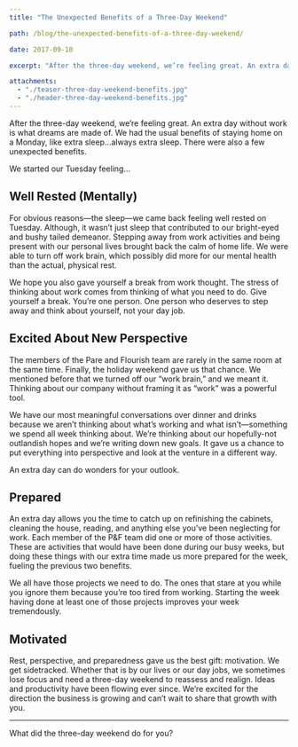 ```yaml
---
title: "The Unexpected Benefits of a Three-Day Weekend"

path: /blog/the-unexpected-benefits-of-a-three-day-weekend/

date: 2017-09-10

excerpt: "After the three-day weekend, we’re feeling great. An extra day without work is what dreams are made of."

attachments:
  - "./teaser-three-day-weekend-benefits.jpg"
  - "./header-three-day-weekend-benefits.jpg"
---
```


After the three-day weekend, we’re feeling great. An extra day without work is what dreams are made of. We had the usual benefits of staying home on a Monday, like extra sleep...always extra sleep. There were also a few unexpected benefits. 

We started our Tuesday feeling…

## Well Rested (Mentally)

For obvious reasons—the sleep—we came back feeling well rested on Tuesday. Although, it wasn’t just sleep that contributed to our bright-eyed and bushy tailed demeanor. Stepping away from work activities and being present with our personal lives brought back the calm of home life. We were able to turn off work brain, which possibly did more for our mental health than the actual, physical rest. 

We hope you also gave yourself a break from work thought. The stress of thinking about work comes from thinking of what you need to do. Give yourself a break. You’re one person. One person who deserves to step away and think about yourself, not your day job. 

## Excited About New Perspective

The members of the Pare and Flourish team are rarely in the same room at the same time. Finally, the holiday weekend gave us that chance. We mentioned before that we turned off our “work brain,” and we meant it. Thinking about our company without framing it as “work” was a powerful tool. 

We have our most meaningful conversations over dinner and drinks because we aren’t thinking about what’s working and what isn’t—something we spend all week thinking about. We’re thinking about our hopefully-not outlandish hopes and we’re writing down new goals. It gave us a chance to put everything into perspective and look at the venture in a different way. 

An extra day can do wonders for your outlook. 

## Prepared

An extra day allows you the time to catch up on refinishing the cabinets, cleaning the house, reading, and anything else you’ve been neglecting for work. Each member of the P&F team did one or more of those activities. These are activities that would have been done during our busy weeks, but doing these things with our extra time made us more prepared for the week, fueling the previous two benefits. 

We all have those projects we need to do. The ones that stare at you while you ignore them because you’re too tired from working. Starting the week having done at least one of those projects improves your week tremendously. 

## Motivated

Rest, perspective, and preparedness gave us the best gift: motivation. We get sidetracked. Whether that is by our lives or our day jobs, we sometimes lose focus and need a three-day weekend to reassess and realign. Ideas and productivity have been flowing ever since. We’re excited for the direction the business is growing and can’t wait to share that growth with you.

<hr class="secondary">

What did the three-day weekend do for you?

